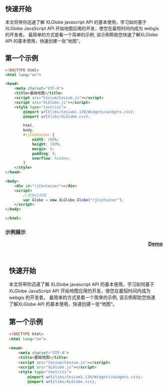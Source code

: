 ## 快速开始

本文将带你迅速了解 XLGlobe javascript API 的基本使用，学习如何基于 XLGlobe JavaScript API
开始地图应用的开发，使您在最短时间内成为 webgis 的开发者。
最简单的方式是看一个简单的示例, 该示例帮助您快速了解XLGlobe API 的基本使用，快速创建一张“地图”。

## 第一个示例

``` html
<!DOCTYPE html>
<html lang="en">

<head>
    <meta charset="UTF-8">
    <title>基础地图</title>
    <script src="Cesium/Cesium.js"></script>
    <script src="XLGlobe.js"></script>
    <style type="text/css">
        @import url(libs/Cesium1.130/Widgets/widgets.css);
        @import url(libs/XLGlobe.css);

        html,
        body,
        #rjContainer {
            width: 100%;
            height: 100%;
            margin: 0;
            padding: 0;
            overflow: hidden;
        }
    </style>
</head>

<body>
    <div id="rjContainer"></div>
    <script>
        //初始化地图
        var Globe = new XLGlobe.Globe("rjContainer");
    </script>
</body>

</html>
```

### 示例展示 <p align="right"><a href="#/editor?type=baselayer%2Fcustommap&example=oneimg" target="_blank">Demo</a></p>

<iframe width="100%" height="430" src="#/editor?type=baselayer%2Fcustommap&example=oneimg" allowfullscreen="allowfullscreen" frameborder="0"></iframe>

&emsp; 

&emsp; 

&emsp; 